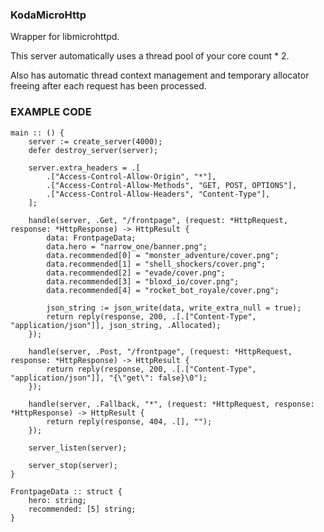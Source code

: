 ### KodaMicroHttp

Wrapper for libmicrohttpd.

This server automatically uses a thread pool of your core count * 2.

Also has automatic thread context management and temporary allocator freeing after each request has been processed.

### EXAMPLE CODE

```jai
main :: () {
    server := create_server(4000);
    defer destroy_server(server);

    server.extra_headers = .[
        .["Access-Control-Allow-Origin", "*"],
        .["Access-Control-Allow-Methods", "GET, POST, OPTIONS"],
        .["Access-Control-Allow-Headers", "Content-Type"],
    ];

    handle(server, .Get, "/frontpage", (request: *HttpRequest, response: *HttpResponse) -> HttpResult {
        data: FrontpageData;
        data.hero = "narrow_one/banner.png";
        data.recommended[0] = "monster_adventure/cover.png";
        data.recommended[1] = "shell_shockers/cover.png";
        data.recommended[2] = "evade/cover.png";
        data.recommended[3] = "bloxd_io/cover.png";
        data.recommended[4] = "rocket_bot_royale/cover.png";

        json_string := json_write(data, write_extra_null = true);
        return reply(response, 200, .[.["Content-Type", "application/json"]], json_string, .Allocated);
    });

    handle(server, .Post, "/frontpage", (request: *HttpRequest, response: *HttpResponse) -> HttpResult {
        return reply(response, 200, .[.["Content-Type", "application/json"]], "{\"get\": false}\0");
    });

    handle(server, .Fallback, "*", (request: *HttpRequest, response: *HttpResponse) -> HttpResult {
        return reply(response, 404, .[], "");
    });

    server_listen(server);

    server_stop(server);
}

FrontpageData :: struct {
    hero: string;
    recommended: [5] string;
}
```